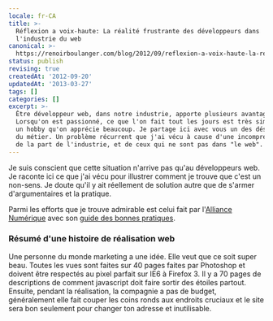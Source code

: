 ```yaml
---
locale: fr-CA
title: >-
  Réflexion a voix-haute: La réalité frustrante des développeurs dans
  l'industrie du web
canonical: >-
  https://renoirboulanger.com/blog/2012/09/reflexion-a-voix-haute-la-realite-frustrante-des-developpeurs-dans-lindustrie-du-web/
status: publish
revising: true
createdAt: '2012-09-20'
updatedAt: '2013-03-27'
tags: []
categories: []
excerpt: >-
  Être développeur web, dans notre industrie, apporte plusieurs avantages.
  Lorsqu'on est passionné, ce que l'on fait tout les jours est très similaire a
  un hobby qu'on apprécie beaucoup. Je partage ici avec vous un des désavantages
  du métier. Un problème récurrent que j'ai vécu à cause d'une incompréhension
  de la part de l'industrie, et de ceux qui ne sont pas dans "le web".
---
```


Je suis conscient que cette situation n'arrive pas qu'au développeurs web. Je raconte ici ce que j'ai vécu pour illustrer comment je trouve que c'est un non-sens. Je doute qu'il y ait réellement de solution autre que de s'armer d'argumentaires et la pratique.

Parmi les efforts que je trouve admirable est celui fait par l'<a title="Alliance numérique constitue le réseau d'affaires de l'industrie des nouveaux médias et des contenus numériques interactifs du Québec." href="http://www.alliancenumerique.com/">Alliance Numérique</a> avec son <a title="Guide des bonnes pratiques du web fait par l'Alliance Numérique" href="http://www.alliancenumerique.com/guideweb.html">guide des bonnes pratiques</a>.
<h3>Résumé d'une histoire de réalisation web</h3>
Une personne du monde marketing a une idée. Elle veut que ce soit super beau. Toutes les vues sont faites sur 40 pages faites par Photoshop et doivent être respectés au pixel parfait sur IE6 à Firefox 3. Il y a 70 pages de descriptions de comment javascript doit faire sortir des étoiles partout. Ensuite, pendant la réalisation, la compagnie a pas de budget, généralement elle fait couper les coins ronds aux endroits cruciaux et le site sera bon seulement pour changer ton adresse et inutilisable.